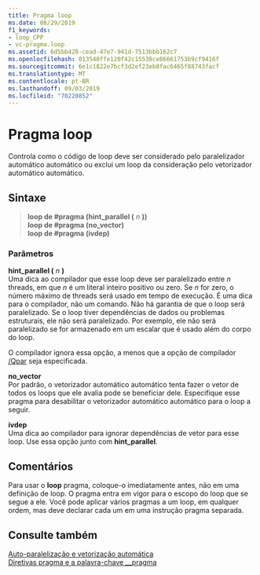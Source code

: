 ```yaml
---
title: Pragma loop
ms.date: 08/29/2019
f1_keywords:
- loop_CPP
- vc-pragma.loop
ms.assetid: 6d5bb428-cead-47e7-941d-7513bbb162c7
ms.openlocfilehash: 013540ffe120f42c15538ce86661753b9cf9416f
ms.sourcegitcommit: 6e1c1822e7bcf3d2ef23eb8fac6465f88743facf
ms.translationtype: MT
ms.contentlocale: pt-BR
ms.lasthandoff: 09/03/2019
ms.locfileid: "70220852"
---
```

# <a name="loop-pragma"></a>Pragma loop

Controla como o código de loop deve ser considerado pelo paralelizador automático automático ou exclui um loop da consideração pelo vetorizador automático automático.

## <a name="syntax"></a>Sintaxe

> **loop de #pragma (hint_parallel (** *n* **))** \
> **loop de #pragma (no_vector)** \
> **loop de #pragma (ivdep)**

### <a name="parameters"></a>Parâmetros

**hint_parallel (** *n* **)** \
Uma dica ao compilador que esse loop deve ser paralelizado entre *n* threads, em que *n* é um literal inteiro positivo ou zero. Se *n* for zero, o número máximo de threads será usado em tempo de execução. É uma dica para o compilador, não um comando. Não há garantia de que o loop será paralelizado. Se o loop tiver dependências de dados ou problemas estruturais, ele não será paralelizado. Por exemplo, ele não será paralelizado se for armazenado em um escalar que é usado além do corpo do loop.

O compilador ignora essa opção, a menos que a opção de compilador [/Qpar](../build/reference/qpar-auto-parallelizer.md) seja especificada.

**no_vector**\
Por padrão, o vetorizador automático automático tenta fazer o vetor de todos os loops que ele avalia pode se beneficiar dele. Especifique esse pragma para desabilitar o vetorizador automático automático para o loop a seguir.

**ivdep**\
Uma dica ao compilador para ignorar dependências de vetor para esse loop. Use essa opção junto com **hint_parallel**.

## <a name="remarks"></a>Comentários

Para usar o **loop** pragma, coloque-o imediatamente antes, não em uma definição de loop. O pragma entra em vigor para o escopo do loop que se segue a ele. Você pode aplicar vários pragmas a um loop, em qualquer ordem, mas deve declarar cada um em uma instrução pragma separada.

## <a name="see-also"></a>Consulte também

[Auto-paralelização e vetorização automática](../parallel/auto-parallelization-and-auto-vectorization.md)\
[Diretivas pragma e a palavra-chave __pragma](../preprocessor/pragma-directives-and-the-pragma-keyword.md)

